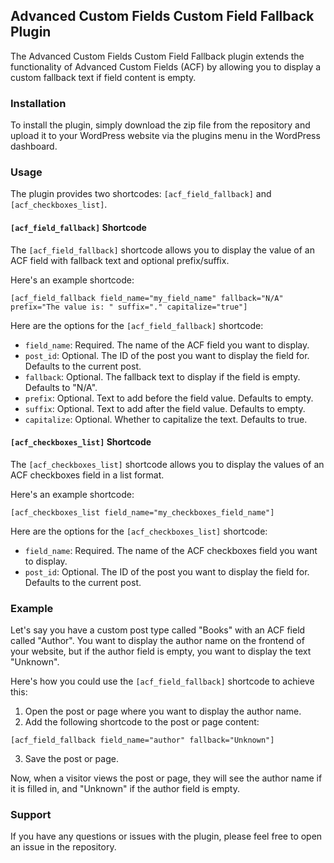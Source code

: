 ## Advanced Custom Fields Custom Field Fallback Plugin

The Advanced Custom Fields Custom Field Fallback plugin extends the functionality of Advanced Custom Fields (ACF) by allowing you to display a custom fallback text if field content is empty.

### Installation

To install the plugin, simply download the zip file from the repository and upload it to your WordPress website via the plugins menu in the WordPress dashboard.

### Usage

The plugin provides two shortcodes: `[acf_field_fallback]` and `[acf_checkboxes_list]`.

#### `[acf_field_fallback]` Shortcode

The `[acf_field_fallback]` shortcode allows you to display the value of an ACF field with fallback text and optional prefix/suffix. 

Here's an example shortcode: 

```
[acf_field_fallback field_name="my_field_name" fallback="N/A" prefix="The value is: " suffix="." capitalize="true"]
```

Here are the options for the `[acf_field_fallback]` shortcode:

- `field_name`: Required. The name of the ACF field you want to display.
- `post_id`: Optional. The ID of the post you want to display the field for. Defaults to the current post.
- `fallback`: Optional. The fallback text to display if the field is empty. Defaults to "N/A".
- `prefix`: Optional. Text to add before the field value. Defaults to empty.
- `suffix`: Optional. Text to add after the field value. Defaults to empty.
- `capitalize`: Optional. Whether to capitalize the text. Defaults to true.

#### `[acf_checkboxes_list]` Shortcode

The `[acf_checkboxes_list]` shortcode allows you to display the values of an ACF checkboxes field in a list format.

Here's an example shortcode:

```
[acf_checkboxes_list field_name="my_checkboxes_field_name"]
```

Here are the options for the `[acf_checkboxes_list]` shortcode:

- `field_name`: Required. The name of the ACF checkboxes field you want to display.
- `post_id`: Optional. The ID of the post you want to display the field for. Defaults to the current post.

### Example

Let's say you have a custom post type called "Books" with an ACF field called "Author". You want to display the author name on the frontend of your website, but if the author field is empty, you want to display the text "Unknown".

Here's how you could use the `[acf_field_fallback]` shortcode to achieve this:

1. Open the post or page where you want to display the author name.
2. Add the following shortcode to the post or page content:

```
[acf_field_fallback field_name="author" fallback="Unknown"]
```

3. Save the post or page.

Now, when a visitor views the post or page, they will see the author name if it is filled in, and "Unknown" if the author field is empty.

### Support

If you have any questions or issues with the plugin, please feel free to open an issue in the repository.

